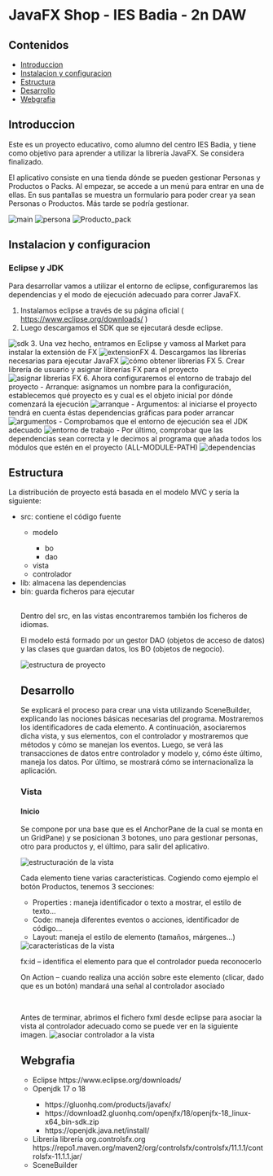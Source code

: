 # JavaFX Shop - IES Badia - 2n DAW

## Contenidos
- [Introduccion](#Introduccion)
- [Instalacion y configuracion](#Instalacion-y-configuracion)
- [Estructura](#Estructura)
- [Desarrollo](#Desarrollo)
- [Webgrafia](#Webgrafia)

## Introduccion
<p> Este es un proyecto educativo, como alumno del centro IES Badia, y tiene como objetivo para aprender a utilizar la librería JavaFX. Se considera finalizado. </p>
<p> El aplicativo consiste en una tienda dónde se pueden gestionar Personas y Productos o Packs. Al empezar, se accede a un menú para entrar en una de ellas. En sus pantallas se muestra un formulario para poder crear ya sean Personas o Productos. Más tarde se podría gestionar. </p>

<img src="./img/intro/1-main.png" alt="main">
<img src="./img/intro/2-persona.png" alt="persona">
<img src="./img/intro/3-producto-pack.png" alt="Producto_pack">

## Instalacion y configuracion
### Eclipse y JDK
Para desarrollar vamos a utilizar el entorno de eclipse, configuraremos las dependencias y el modo de ejecución adecuado para correr JavaFX. 
1. Instalamos eclipse a través de su página oficial ( https://www.eclipse.org/downloads/ )
2. Luego descargamos el SDK que se ejecutará desde eclipse.
<img src="./img/install/1.sdk.png" alt="sdk">
3. Una vez hecho, entramos en Eclipse y vamoss al Market para instalar la extensión de FX
<img src="./img/install/2.extensionFX.png" alt="extensionFX">
4. Descargamos las librerías necesarias para ejecutar JavaFX
<img src="./img/install/3.obtenerLibreriasFX.png" alt="cómo obtener librerias FX">
5. Crear librería de usuario y asignar librerías FX para el proyecto
<img src="./img/install/4.asignarLibreriasFX.png" alt="asignar librerias FX">
6. Ahora configuraremos el entorno de trabajo del proyecto
-	Arranque: asignamos un nombre para la configuración, establecemos qué proyecto es y cual es el objeto inicial por dónde comenzará la ejecución 
<img src="./img/install/5.arranque.png" alt="arranque">
-	Argumentos: al iniciarse el proyecto tendrá en cuenta éstas dependencias gráficas para poder arrancar
<img src="./img/install/6.argumentos.png" alt="argumentos">
-	Comprobamos que el entorno de ejecución sea el JDK adecuado
<img src="./img/install/7.enviroment.png" alt="entorno de trabajo">
-	Por último, comprobar que las dependencias sean correcta y le decimos al programa que añada todos los módulos que estén en el proyecto (ALL-MODULE-PATH)
<img src="./img/install/8.dependencias.png" alt="dependencias">
 
## Estructura
La distribución de proyecto está basada en el modelo MVC y sería la siguiente:
<ul>
<li>src: contiene el código fuente</li>
<ul>
<li>modelo</li>
<ul>
<li>bo</li>
<li>dao</li>
</ul>
<li>vista</li>
<li>controlador</li>
</ul>
<li>lib: almacena las dependencias</li>
<li>bin: guarda ficheros para ejecutar</li>
<br>
<p> Dentro del src, en las vistas encontraremos también los ficheros de idiomas.</p> 
<p>El modelo está formado por un gestor DAO (objetos de acceso de datos) y las clases que guardan datos, los BO (objetos de negocio).</p> 
<img src="./img/estructura/estructura.png" alt="estructura de proyecto">

## Desarrollo
<p> Se explicará el proceso para crear una vista utilizando SceneBuilder, explicando las nociones básicas necesarias del programa. Mostraremos los identificadores de cada elemento.
A continuación, asociaremos dicha vista, y sus elementos, con el controlador y mostraremos que métodos y cómo se manejan los eventos.
Luego, se verá las transacciones de datos entre controlador y modelo y, cómo éste último, maneja los datos.
Por último, se mostrará cómo se internacionaliza la aplicación. </p>

### Vista 
#### Inicio 
<p> Se compone por una base que es el AnchorPane de la cual se monta en un GridPane) y se posicionan 3 botones, uno para gestionar personas, otro para productos y, el último, para salir del aplicativo.</p> 
<img src="./img/dev/vista-inici-caracteristicas.png" alt="estructuración de la vista">
<p> Cada elemento tiene varias características. Cogiendo como ejemplo el botón Productos, tenemos 3 secciones:</p> 
<ul>
<li> Properties : maneja identificador o texto a mostrar, el estilo de texto… </li>
<li> Code: maneja diferentes eventos o acciones, identificador de código…</li>
<li> Layout: maneja el estilo de elemento (tamaños, márgenes…)</li>
</ul> 
<img src="./img/dev/inici-vista-caracteristicas.png" alt="caracteristicas de la vista">
<p> fx:id – identifica el elemento para que el controlador pueda reconocerlo </p>
<p> On Action – cuando realiza una acción sobre este elemento (clicar, dado que es un botón) mandará una señal al controlador asociado </p>
<br>
<p> Antes de terminar, abrimos el fichero fxml desde eclipse para asociar la vista al controlador adecuado como se puede ver en la siguiente imagen.
<img src="./img/dev/inici-vista-controller.png" alt="asociar controlador a la vista">

## Webgrafia 
<ul>
<li>Eclipse https://www.eclipse.org/downloads/</li>
<li> Openjdk 17 o 18</li>
<ul>
<li>https://gluonhq.com/products/javafx/</li>
<li>https://download2.gluonhq.com/openjfx/18/openjfx-18_linux-x64_bin-sdk.zip</li>
<li>https://openjdk.java.net/install/</li>
</ul>
<li>Librería librería org.controlsfx.org https://repo1.maven.org/maven2/org/controlsfx/controlsfx/11.1.1/controlsfx-11.1.1.jar/</li>
<li>SceneBuilder</li>
<ul>